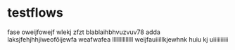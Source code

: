 # testflows
fase
oweijfowejf
wlekj
zfzt
blablaihbhvuzvuv78
adda
laksjfehjhhjiweofőijewfa
weafwafea
llllllllllllll
weijfauiiillkjewhnk
huiu
kj
uiiiiiiiiii
